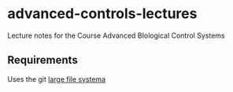 # advanced-controls-lectures
Lecture notes for the Course Advanced BIological Control Systems

## Requirements
Uses the git [large file systema](https://git-lfs.github.com/)
